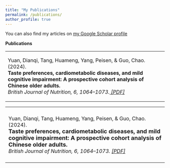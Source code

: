 ```yaml
---
title: "My Publications"
permalink: /publications/
author_profile: true
---
```


You can also find my articles on <a href="https://scholar.google.com/citations?user=xC3keU4AAAAJ&hl=en"> my Google Scholar profile </a> <br>

<strong>Publications</strong> <br>


<table>
<tbody>
<tr>
<td style="vertical-align: top;"> <p>
  Yuan, Dianqi, Tang, Huameng, Yang, Peisen, & Guo, Chao. (2024). <br> <strong>Taste preferences, cardiometabolic diseases, and mild cognitive impairment: A prospective cohort analysis of Chinese older adults.</strong> <br>
  <i>British Journal of Nutrition, 6, 1064–1073.<a href="https://www.cambridge.org/core/journals/british-journal-of-nutrition/article/abs/taste-preferences-cardiometabolic-diseases-and-mild-cognitive-impairment-a-prospective-cohort-analysis-of-older-chinese-adults/7D5973C862DD792A58D85695AC57FBA3"> [PDF] </a> 
</i>  </p> </td>
</tr>
</tbody>
</table>

<table style="border-collapse: collapse; font-size: 16px;">
  <tbody>
    <tr>
      <td style="vertical-align: top; padding: 10px;">
        <p>
          Yuan, Dianqi, Tang, Huameng, Yang, Peisen, & Guo, Chao. (2024). <br>
          <strong style="font-size: 18px;">Taste preferences, cardiometabolic diseases, and mild cognitive impairment: A prospective cohort analysis of Chinese older adults.</strong> <br>
          <i>British Journal of Nutrition, 6, 1064–1073. <a href="https://www.cambridge.org/core/journals/british-journal-of-nutrition/article/abs/taste-preferences-cardiometabolic-diseases-and-mild-cognitive-impairment-a-prospective-cohort-analysis-of-older-chinese-adults/7D5973C862DD792A58D85695AC57FBA3"> [PDF] </a>
</i>  </p> </td>
</tr>
</tbody>
</table>

